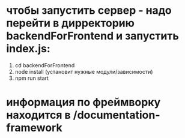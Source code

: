 # чтобы запустить сервер - надо перейти в дирректорию backendForFrontend и запустить index.js:

1) cd backendForFrontend
2) node install (установит нужные модули/зависимости)
3) npm run start

# информация по фреймворку находится в /documentation-framework
